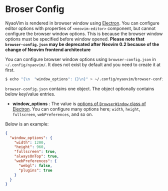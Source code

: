 Broser Config
=============

NyaoVim is rendered in browser window using [Electron](https://github.com/atom/electron).  You can configure editor options with properties of `<neovim-editor>` component, but cannot configure the browser window options.  This is because the browser window options must be specified before window opened.  **Please note that `browser-config.json` may be deprecated after Neovim 0.2 because of the change of Neovim frontend architecture**

You can configure browser window options using `browser-config.json` in `~/.config/nyaovim/`.  It does not exist by default and you need to create it at first.

```sh
$ echo "{\n  "window_options": {}\n}" > ~/.config/nyaovim/browser-config.json
```

`browser-config.json` contains one object.  The object optionally contains below key/value entries.

- **window_options** : The value is [options of `BrowserWindow` class of Electron](https://github.com/atom/electron/blob/master/docs/api/browser-window.md#new-browserwindowoptions).  You can configure many options here; `width`, `height`, `fullscreen`, `webPreferences`, and so on.

Below is an example:

```json
{
  "window_options": {
    "width": 1200,
    "height": 960,
    "fullscreen": true,
    "alwaysOnTop": true,
    "webPreferences": {
      "webgl": false,
      "plugins": true
    }
  }
}
```


